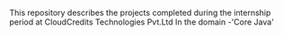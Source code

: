 This repository describes the projects completed during the internship period at CloudCredits Technologies Pvt.Ltd
In the domain -'Core Java'
